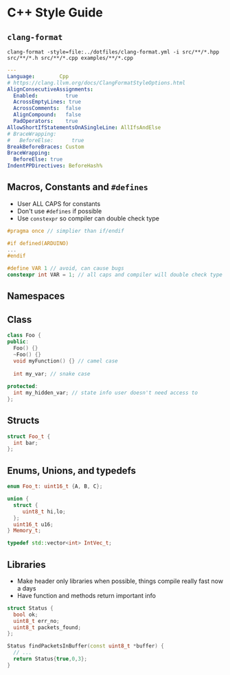 # C++ Style Guide

## `clang-format`

`clang-format -style=file:../dotfiles/clang-format.yml -i src/**/*.hpp src/**/*.h src/**/*.cpp examples/**/*.cpp`

```yaml
---
Language:        Cpp
# https://clang.llvm.org/docs/ClangFormatStyleOptions.html
AlignConsecutiveAssignments:
  Enabled:         true
  AcrossEmptyLines: true
  AcrossComments:  false
  AlignCompound:   false
  PadOperators:    true
AllowShortIfStatementsOnASingleLine: AllIfsAndElse
# BraceWrapping:
#   BeforeElse:      true
BreakBeforeBraces: Custom
BraceWrapping:
  BeforeElse: true
IndentPPDirectives: BeforeHash%    
```

## Macros, Constants and `#defines`

- User ALL CAPS for constants 
- Don't use `#defines` if possible
- Use `constexpr` so compiler can double check type

```cpp
#pragma once // simplier than if/endif

#if defined(ARDUINO)
...
#endif

#define VAR 1 // avoid, can cause bugs
constexpr int VAR = 1; // all caps and compiler will double check type usage
```

## Namespaces

## Class

```cpp
class Foo {
public:
  Foo() {}
  ~Foo() {}
  void myFunction() {} // camel case
  
  int my_var; // snake case
  
protected:
  int my_hidden_var; // state info user doesn't need access to
};
```

## Structs

```cpp
struct Foo_t {
  int bar;
};
```


## Enums, Unions, and typedefs

```cpp
enum Foo_t: uint16_t {A, B, C};

union {
  struct {
     uint8_t hi,lo;
  };
  uint16_t u16;
} Memory_t;

typedef std::vector<int> IntVec_t;
```

## Libraries

- Make header only libraries when possible, things compile really fast now a days
- Have function and methods return important info

```cpp
struct Status {
  bool ok;
  uint8_t err_no;
  uint8_t packets_found;
};

Status findPacketsInBuffer(const uint8_t *buffer) {
  // ...
  return Status{true,0,3};
}
```

